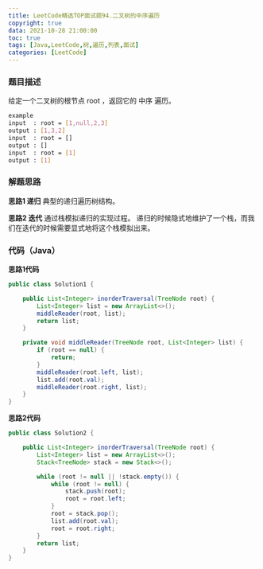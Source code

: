 ```yaml
---
title: LeetCode精选TOP面试题94.二叉树的中序遍历
copyright: true
data: 2021-10-28 21:00:00
toc: true
tags: [Java,LeetCode,树,遍历,列表,面试]
categories: [LeetCode]
---
```

### 题目描述
给定一个二叉树的根节点 root ，返回它的 中序 遍历。
```bash
example
input  : root = [1,null,2,3]
output : [1,3,2]
input  : root = []
output : []
input  : root = [1]
output : [1]
```
<!--more-->
### 解题思路
**思路1 递归**
典型的递归遍历树结构。

**思路2 迭代**
通过栈模拟递归的实现过程。
递归的时候隐式地维护了一个栈，而我们在迭代的时候需要显式地将这个栈模拟出来。

### 代码（Java）
**思路1代码**
```java
public class Solution1 {

    public List<Integer> inorderTraversal(TreeNode root) {
        List<Integer> list = new ArrayList<>();
        middleReader(root, list);
        return list;
    }

    private void middleReader(TreeNode root, List<Integer> list) {
        if (root == null) {
            return;
        }
        middleReader(root.left, list);
        list.add(root.val);
        middleReader(root.right, list);
    }
}
```
**思路2代码**
```java
public class Solution2 {

    public List<Integer> inorderTraversal(TreeNode root) {
        List<Integer> list = new ArrayList<>();
        Stack<TreeNode> stack = new Stack<>();

        while (root != null || !stack.empty()) {
            while (root != null) {
                stack.push(root);
                root = root.left;
            }
            root = stack.pop();
            list.add(root.val);
            root = root.right;
        }
        return list;
    }
}
```